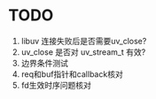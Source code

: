 TODO
======
1. libuv 连接失败后是否需要uv_close?
2. uv_close 是否对 uv_stream_t 有效?
3. 边界条件测试
4. req和buf指针和callback核对
5. fd生效时序问题核对